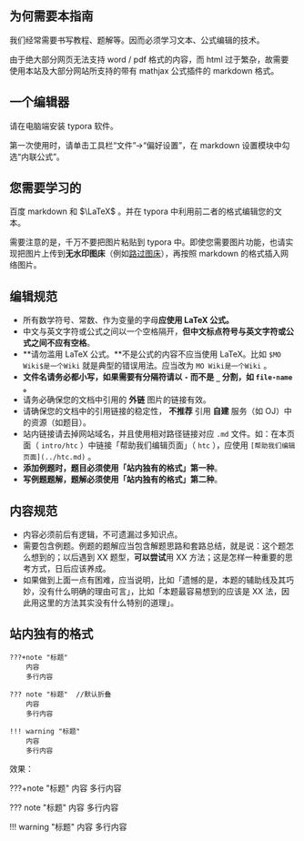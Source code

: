 ## 为何需要本指南

我们经常需要书写教程、题解等。因而必须学习文本、公式编辑的技术。

由于绝大部分网页无法支持 word / pdf 格式的内容，而 html 过于繁杂，故需要使用本站及大部分网站所支持的带有 mathjax 公式插件的 markdown 格式。

## 一个编辑器

请在电脑端安装 typora 软件。

第一次使用时，请单击工具栏“文件”->“偏好设置”，在 markdown 设置模块中勾选“内联公式”。

## 您需要学习的

百度 markdown 和 $\LaTeX$ 。并在 typora 中利用前二者的格式编辑您的文本。

需要注意的是，千万不要把图片粘贴到 typora 中。即使您需要图片功能，也请实现把图片上传到**无水印图床**（例如[路过图床](https://imgchr.com)），再按照 markdown  的格式插入网络图片。

## 编辑规范

- 所有数学符号、常数、作为变量的字母**应使用 LaTeX 公式。**
- 中文与英文字符或公式之间以一个空格隔开，**但中文标点符号与英文字符或公式之间不应有空格**。
- **请勿滥用 LaTeX 公式。**不是公式的内容不应当使用 LaTeX。比如 `$MO Wiki$是一个Wiki` 就是典型的错误用法。应当改为 `MO Wiki是一个Wiki` 。
- **文件名请务必都小写，如果需要有分隔符请以 `-` 而不是 `_` 分割，如 `file-name` 。** 
- 请务必确保您的文档中引用的 **外链** 图片的链接有效。
- 请确保您的文档中的引用链接的稳定性， **不推荐** 引用 **自建** 服务（如 OJ）中的资源（如题目）。
- 站内链接请去掉网站域名，并且使用相对路径链接对应 `.md` 文件。如：在本页面（ `intro/htc` ）中链接「帮助我们编辑页面」（ `htc` ），应使用 `[帮助我们编辑页面](../htc.md)` 。
- **添加例题时，题目必须使用「站内独有的格式」第一种**。
- **写例题题解，题解必须使用「站内独有的格式」第二种**。

## 内容规范

- 内容必须前后有逻辑，不可遗漏过多知识点。
- 需要包含例题。例题的题解应当包含解题思路和套路总结，就是说：这个题怎么想到的；以后遇到 XX 题型，**可以尝试**用 XX 方法；这是怎样一种重要的思考方式，日后应该养成。
- 如果做到上面一点有困难，应当说明，比如「遗憾的是，本题的辅助线及其巧妙，没有什么明确的理由可言」，比如「本题最容易想到的应该是 XX 法，因此用这里的方法其实没有什么特别的道理」。

## 站内独有的格式

```text
???+note "标题"
    内容
    多行内容

??? note "标题"  //默认折叠
    内容
    多行内容
    
!!! warning "标题"
    内容
    多行内容
```

效果：

???+note "标题"
    内容
    多行内容

??? note "标题"
    内容
    多行内容

!!! warning "标题"
    内容
    多行内容
